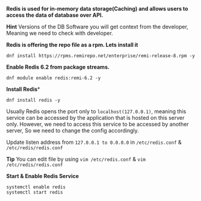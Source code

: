 **Redis is used for in-memory data storage(Caching) and allows users to access the data of database over API.**

**Hint**
Versions of the DB Software you will get context from the developer, Meaning we need to check with developer.

**Redis is offering the repo file as a rpm. Lets install it**
```
dnf install https://rpms.remirepo.net/enterprise/remi-release-8.rpm -y
```

**Enable Redis 6.2 from package streams.**
```
dnf module enable redis:remi-6.2 -y
```

**Install Redis***
```
dnf install redis -y 
```
Usually Redis opens the port only to ```localhost(127.0.0.1)```, meaning this service can be accessed by the application that is hosted on this server only. However, we need to access this service to be accessed by another server, So we need to change the config accordingly.

Update listen address from ```127.0.0.1 to 0.0.0.0``` in ```/etc/redis.conf``` & ```/etc/redis/redis.conf```

**Tip**
You can edit file by using ```vim /etc/redis.conf``` & ```vim /etc/redis/redis.conf```

**Start & Enable Redis Service**
```
systemctl enable redis 
systemctl start redis
```

